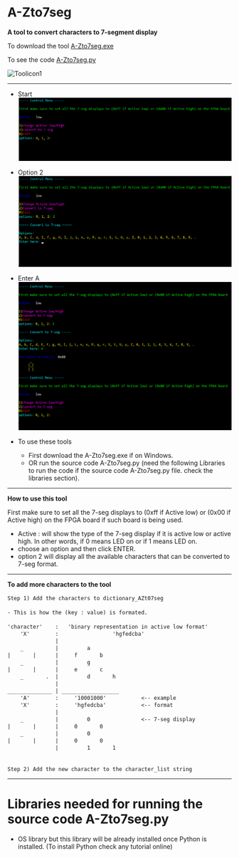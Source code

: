 # **A-Zto7seg**

**A tool to convert characters to 7-segment display**

To download the tool [A-Zto7seg.exe](A-Zto7seg.exe) 

To see the code [A-Zto7seg.py](A-Zto7seg.py)

![Toolicon1](assets/7segicon.ico)

---

- Start
![Toolicon2](assets/start.png)

- Option 2
![Toolicon3](assets/option2.png)

- Enter A
![Toolicon3](assets/enter_A.png)

- To use these tools
  - First download the A-Zto7seg.exe if on Windows.
  - OR run the source code A-Zto7seg.py (need the following Libraries to run the code if the source code A-Zto7seg.py file. check the libraries section).
 
---
**How to use this tool**

First make sure to set all the 7-seg displays to (0xff if Active low) or (0x00 if Active high) on the FPGA board if such board is being used.
- Active : will show the type of the 7-seg display if it is active low or active high. In other words, if 0 means LED on or if 1 means LED on. 
- choose an option and then click ENTER.
- option 2 will display all the available characters that can be converted to 7-seg format.

---

**To add more characters to the tool**

```
Step 1) Add the characters to dictionary_AZt07seg 

- This is how the (key : value) is formated.

'character'    :   'binary representation in active low format'    
    'X'        :                 'hgfedcba'
               |
    _          |         a
|       |      |     f       b
    _          |         g
|       |      |     e       c
    _       .  |         d       h
               |
______________ | __________________
    'A'        :     '10001000'           <-- example 
    'X'        :     'hgfedcba'           <-- format 
               |
    _          |         0                <-- 7-seg display 
|       |      |     0       0
    _          |         0
|       |      |     0       0
               |         1       1    

    
Step 2) Add the new character to the character_list string
```
---

# Libraries needed for running the source code A-Zto7seg.py

- OS library but this library will be already installed once Python is installed. (To install Python check any tutorial online)

